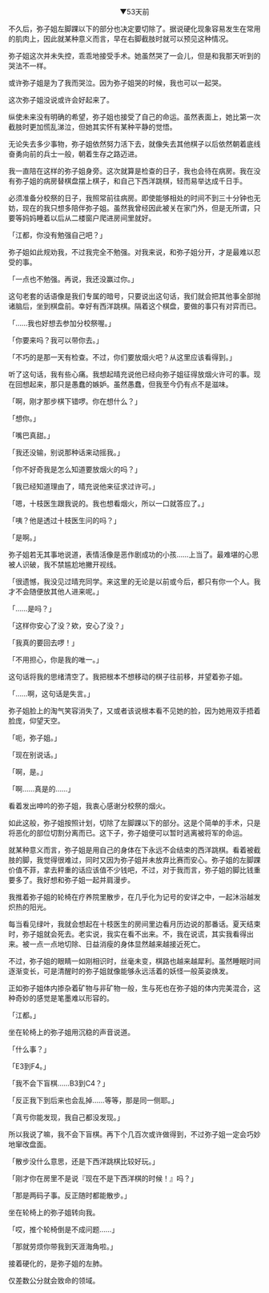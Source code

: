 <p align="center">▼53天前</p>

不久后，弥子姐左脚踝以下的部分也决定要切除了。据说硬化现象容易发生在常用的肌肉上，因此就某种意义而言，早在右脚截肢时就可以预见这种情况。

弥子姐这次并未失控，乖乖地接受手术。她虽然哭了一会儿，但是和我那天听到的哭法不一样。

或许弥子姐是为了我而哭泣。因为弥子姐哭的时候，我也可以一起哭。

这次弥子姐没说或许会好起来了。

纵使未来没有明确的希望，弥子姐也接受了自己的命运。虽然表面上，她比第一次截肢时更加慌乱涕泣，但她其实怀有某种平静的觉悟。

无论失去多少事物，弥子姐依然努力活下去，就像失去其他棋子以后依然朝着底线奋勇向前的兵士一般，朝着生存之路迈进。

我一直陪在这样的弥子姐身旁。这次就算是检查的日子，我也会待在病房。我在没有弥子姐的病房替棋盘摆上棋子，和自己下西洋跳棋，轻而易举达成千日手。

必须准备分校祭的日子，我照常前往病房。即使能够相处的时间不到三十分钟也无妨，现在的我只想多陪伴弥子姐。虽然我曾经因此被关在家门外，但是无所谓，只要等妈妈睡着以后从二楼窗户爬进房间里就好。

「江都，你没有勉强自己吧？」

弥子姐如此规劝我，不过我完全不勉强。对我来说，和弥子姐分开，才是最难以忍受的事。

「一点也不勉强。再说，我还没赢过你。」

这句老套的话语像是我们专属的暗号，只要说出这句话，我们就会把其他事全部抛诸脑后，坐到棋盘前。幸好有西洋跳棋。隔着这个棋盘，要做的事只有对弈而已。

「……我也好想去参加分校祭喔。」

「你要来吗？我可以带你去。」

「不巧的是那一天有检查。不过，你们要放烟火吧？从这里应该看得到。」

听了这句话，我有些心痛。我想起晴充说他已经向弥子姐征得放烟火许可的事。现在回想起来，那只是愚蠢的嫉妒。虽然愚蠢，但我至今仍有点不是滋味。

「啊，刚才那步棋下错啰。你在想什么？」

「想你。」

「嘴巴真甜。」

「我还没输，别说那种话来动摇我。」

「你不好奇我是怎么知道要放烟火的吗？」

「我已经知道理由了，晴充说他来征求过许可。」

「嗯，十枝医生跟我说的。我也想看烟火，所以一口就答应了。」

「咦？他是透过十枝医生问的吗？」

「是啊。」

弥子姐若无其事地说道，表情活像是恶作剧成功的小孩……上当了。最难堪的心思被人识破，我不禁尴尬地撇开视线。

「很遗憾，我没见过晴充同学。来这里的无论是以前或今后，都只有你一个人。我才不会随便放其他人进来呢。」

「……是吗？」

「这样你安心了没？欸，安心了没？」

「我真的要回去啰！」

「不用担心，你是我的唯一。」

这句话将我的思绪清空了。我把根本不想移动的棋子往前移，并望着弥子姐。

「……啊，这句话是失言。」

弥子姐脸上的淘气笑容消失了，又或者该说根本看不见她的脸，因为她用双手捂着脸庞，仰望天空。

「呃，弥子姐。」

「现在别说话。」

「啊，是。」

「啊……真是的……」

看着发出呻吟的弥子姐，我衷心感谢分校祭的烟火。

如此这般，弥子姐按照计划，切除了左脚踝以下的部分。这是个简单的手术，只是将恶化的部位切割分离而已。这下子，弥子姐便可以暂时逃离被将军的命运。

就某种意义而言，弥子姐是用自己的身体在下永远不会结束的西洋跳棋。看着被截肢的脚，我觉得很难过，同时又因为弥子姐并未放弃比赛而安心。弥子姐的左脚踝价值不菲，拿去秤重的话应该值不少钱吧，不过，对于我而言，弥子姐的脚比钱重要多了。我好想和弥子姐一起并肩漫步。

我推着弥子姐的轮椅在疗养院里散步，在几乎化为记号的安详之中，一起沐浴越发炽热的阳光。

每当看见绿叶，我就会想起在十枝医生的房间里边看月历边说的那番话。夏天结束时，弥子姐就会死去。老实说，我实在看不出来。不，我在说谎，其实我看得出来。被一点一点地切除、日益消瘦的身体显然越来越接近死亡。

不过，弥子姐的眼睛一如刚相识时，丝毫未变，棋路也越来越犀利。虽然睡眠时间逐渐变长，可是清醒时的弥子姐就像能够永远活着的妖怪一般英姿焕发。

正如弥子姐体内掺杂着矿物与非矿物一般，生与死也在弥子姐的体内完美混合，这种奇妙的感觉是笔墨难以形容的。

「江都。」

坐在轮椅上的弥子姐用沉稳的声音说道。

「什么事？」

「E3到F4。」

「我不会下盲棋……B3到C4？」

「反正我下到后来也会乱掉……等等，那是同一侧耶。」

「真亏你能发现，我自己都没发现。」

所以我说了嘛，我不会下盲棋。再下个几百次或许做得到，不过弥子姐一定会巧妙地窜改盘面。

「散步没什么意思，还是下西洋跳棋比较好玩。」

「刚才你在房里不是说『现在不是下西洋棋的时候！』吗？」

「那是两码子事。反正随时都能散步。」

坐在轮椅上的弥子姐转向我。

「哎，推个轮椅倒是不成问题……」

「那就劳烦你带我到天涯海角啦。」

接着硬化的，是弥子姐的左肺。

仅差数公分就会致命的领域。

